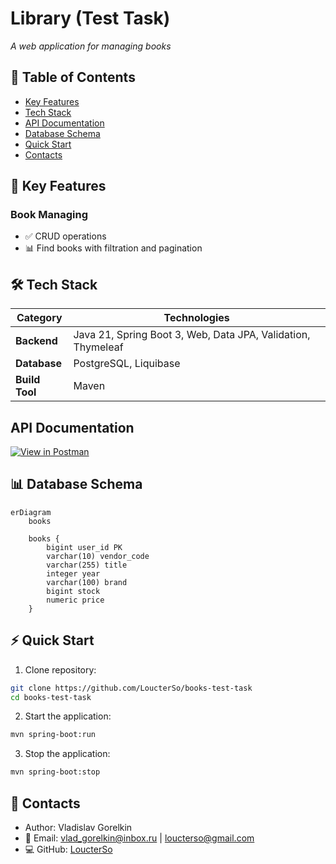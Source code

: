 # Library (Test Task)
*A web application for managing books*

## 📌 Table of Contents
- [Key Features](#-key-features)
- [Tech Stack](#-tech-stack)
- [API Documentation](#api-documentation)
- [Database Schema](#-database-schema)
- [Quick Start](#-quick-start)
- [Contacts](#-contacts)

## 🌟 Key Features
### Book Managing
- ✅ CRUD operations
- 📊 Find books with filtration and pagination

## 🛠 Tech Stack
| Category       | Technologies                                                 |
|----------------|--------------------------------------------------------------|
| **Backend**     | Java 21, Spring Boot 3, Web, Data JPA, Validation, Thymeleaf |
| **Database**| PostgreSQL, Liquibase                                        |
| **Build Tool**     | Maven                                                        |

## API Documentation

[![View in Postman](https://img.shields.io/badge/Postman-View_Documentation-FF6C37?logo=postman&logoColor=white)](https://documenter.getpostman.com/view/41252659/2sB2cYbf37)

## 📊 Database Schema

```mermaid
erDiagram
    books 

    books {
        bigint user_id PK
        varchar(10) vendor_code
        varchar(255) title
        integer year
        varchar(100) brand
        bigint stock
        numeric price
    }
```

## ⚡ Quick Start
1. Clone repository:
```bash
git clone https://github.com/LoucterSo/books-test-task
cd books-test-task
```

2. Start the application:
```bash
mvn spring-boot:run
```
3. Stop the application:
```bash
mvn spring-boot:stop 
```

## 📧 Contacts
- Author: Vladislav Gorelkin
- 📧 Email: vlad_gorelkin@inbox.ru | loucterso@gmail.com
- 💻 GitHub: [LoucterSo](https://github.com/LoucterSo)
